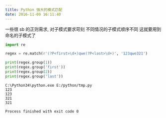 ```yaml
---
title: Python 强大的模式匹配
date: 2016-11-09 16:11:40
---
```

一些很 sb 的正则需求, 对子模式要求苛刻
不同情况的子模式顺序不同
这就要用到命名的子模式了
``` Python
import re

regex = re.match(r'(?P<first>\d+)qwe(?P<last>\d+)', '123qwe321')

print(regex.group(1))
print(regex.group('first'))
print(regex.group(2))
print(regex.group('last'))

```


``` shell
C:\Python34\python.exe E:/python/tmp.py
123
123
321
321

Process finished with exit code 0

```

